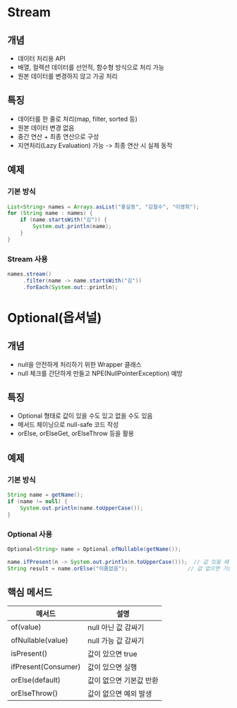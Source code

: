 # Stream
## 개념
- 데이터 처리용 API
- 배열, 컬렉션 데이터를 선언적, 함수형 방식으로 처리 가능
- 원본 데이터를 변경하지 않고 가공 처리

## 특징
- 데이터를 한 줄로 처리(map, filter, sorted 등)
- 원본 데이터 변경 없음
- 중간 연산 + 최종 연산으로 구성
- 지연처리(Lazy Evaluation) 가능 -> 최종 연산 시 실제 동작

## 예제
### 기본 방식

```java
List<String> names = Arrays.asList("홍길동", "김철수", "이영희");
for (String name : names) {
    if (name.startsWith("김")) {
        System.out.println(name);
    }
}
```

### Stream 사용

```java
names.stream()
     .filter(name -> name.startsWith("김"))
     .forEach(System.out::println);
```

# Optional(옵셔널)

## 개념
- null을 안전하게 처리하기 위한 Wrapper 클래스
- null 체크를 간단하게 만들고 NPE(NullPointerException) 예방

## 특징
- Optional<T> 형태로 값이 있을 수도 있고 없을 수도 있음
- 메서드 체이닝으로 null-safe 코드 작성
- orElse, orElseGet, orElseThrow 등을 활용

## 예제
### 기본 방식

```java
String name = getName();
if (name != null) {
    System.out.println(name.toUpperCase());
}
```

### Optional 사용

```java
Optional<String> name = Optional.ofNullable(getName());

name.ifPresent(n -> System.out.println(n.toUpperCase()));  // 값 있을 때만 실행
String result = name.orElse("이름없음");                   // 값 없으면 기본값
```

## 핵심 메서드
|메서드|설명|
|---|----|
|of(value)|null 아닌 값 감싸기|
|ofNullable(value)|null 가능 값 감싸기|
|isPresent()|값이 있으면 true|
|ifPresent(Consumer)|값이 있으면 실행|
|orElse(default)|값이 없으면 기본값 반환|
|orElseThrow()|값이 없으면 예외 발생|
